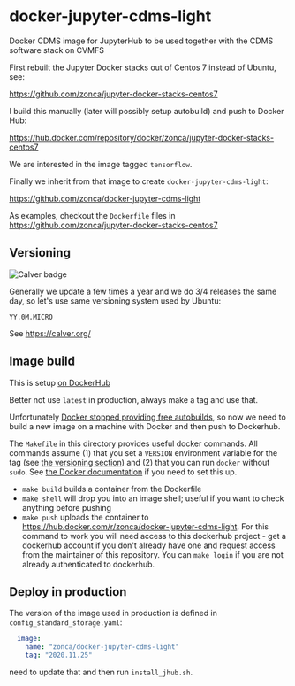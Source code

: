 # docker-jupyter-cdms-light
Docker CDMS image for JupyterHub to be used together with the CDMS software stack on CVMFS

First rebuilt the Jupyter Docker stacks out of Centos 7 instead of Ubuntu,
see:

<https://github.com/zonca/jupyter-docker-stacks-centos7>

I build this manually (later will possibly setup autobuild) and push to Docker Hub:

<https://hub.docker.com/repository/docker/zonca/jupyter-docker-stacks-centos7>

We are interested in the image tagged `tensorflow`.

Finally we inherit from that image to create `docker-jupyter-cdms-light`:

<https://github.com/zonca/docker-jupyter-cdms-light>

As examples, checkout the `Dockerfile` files in <https://github.com/zonca/jupyter-docker-stacks-centos7>

## Versioning

![Calver badge](https://img.shields.io/badge/calver-YY.0M.MICRO-22bfda.svg)

Generally we update a few times a year and we do 3/4 releases the same day, so let's use same versioning system used by Ubuntu:

`YY.0M.MICRO`

See <https://calver.org/>

## Image build

This is setup [on DockerHub](https://hub.docker.com/r/zonca/docker-jupyter-cdms-light)

Better not use `latest` in production, always make a tag and use that.

Unfortunately [Docker stopped providing free autobuilds](https://www.docker.com/blog/changes-to-docker-hub-autobuilds),
so now we need to build a new image on a machine with Docker and then push to Dockerhub.

The `Makefile` in this directory provides useful docker commands.  All commands assume (1) that you set a `VERSION` environment variable for the tag (see [the versioning section](#Versioning)) and (2) that you can run `docker` without `sudo`.  See [the Docker documentation](https://docs.docker.com/engine/install/linux-postinstall/) if you need to set this up.

* `make build` builds a container from the Dockerfile
* `make shell` will drop you into an image shell; useful if you want to check anything before pushing
* `make push` uploads the container to https://hub.docker.com/r/zonca/docker-jupyter-cdms-light.  For this command to work you will need access to this dockerhub project - get a dockerhub account if you don't already have one and request access from the maintainer of this repository.  You can `make login` if you are not already authenticated to dockerhub. 

## Deploy in production

The version of the image used in production is defined in `config_standard_storage.yaml`:

```yaml
  image:
    name: "zonca/docker-jupyter-cdms-light"
    tag: "2020.11.25"
```

need to update that and then run `install_jhub.sh`.
